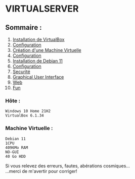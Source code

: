 #   VIRTUALSERVER
##  Sommaire :
01. [Installation de VirtualBox](./01-vbox-install.md "01-vbox-install.md")  
02. [Configuration](./02-vbox-config.md "02-vbox-config.md")  
03. [Création d'une Machine Virtuelle](./03-machine-create.md "03-machine-create.md")  
04. [Configuration](./04-machine-config.md "04-machine-config.md")  
05. [Installation de Debian 11](./05-debian-install.md "05-debian-install.md")  
06. [Configuration](./06-debian-config.md "06-debian-config.md")  
07. [Securité](./07-debian-security.md "07-debian-security.md")  
08. [Graphical User Interface](./08-debian-GUI.md "08-debian-tools.md")  
09. [Web](./09-debian-web.md "09-debian-web.md")  
10. [Fun](./10-debian-fun.md "10-debian-fun.md")  

### Hôte :  

    Windows 10 Home 21H2
    VirtualBox 6.1.34
### Machine Virtuelle :
    
    Debian 11
    1CPU
    4096Mo RAM
    NO-GUI
    40 Go HDD

Si vous relevez des erreurs, fautes, abérations cosmiques...  
...merci de m'avertir pour corriger!  